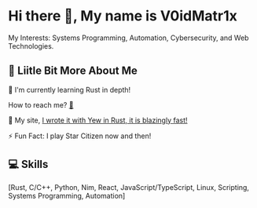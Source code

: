 # Hi there 👋, My name is V0idMatr1x

My Interests: Systems Programming, Automation, Cybersecurity, and Web Technologies.

## 💫 Liitle Bit More About Me
<p>🌱 I'm currently learning Rust in depth!</p>
<p>How to reach me? <a href="mailto:matr1xware@v0idmatr1x.com">📨<a></p>
<p>🚀 My site, <a href="https://v0idmatr1x.com/"> I wrote it with Yew in Rust, it is blazingly fast!</a></p>
<p>⚡ Fun Fact: I play Star Citizen now and then!</p>

## 💻 Skills
<p>
  [Rust, C/C++, Python, Nim, React, JavaScript/TypeScript, Linux, Scripting, Systems Programming, Automation]
</p>
